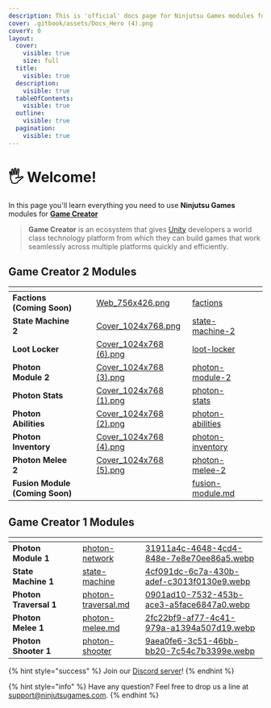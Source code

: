 ```yaml
---
description: This is 'official' docs page for Ninjutsu Games modules for Game Creator!
cover: .gitbook/assets/Docs_Hero (4).png
coverY: 0
layout:
  cover:
    visible: true
    size: full
  title:
    visible: true
  description:
    visible: true
  tableOfContents:
    visible: true
  outline:
    visible: true
  pagination:
    visible: true
---
```


# 🖐️ Welcome!

In this page you'll learn everything you need to use **Ninjutsu Games** modules for [**Game Creator**](https://assetstore.unity.com/packages/tools/game-toolkits/game-creator-2-203069?aid=1100l36uR\&utm\_campaign=unity\_affiliate\&utm\_medium=affiliate\&utm\_source=partnerize-linkmaker)

> **Game Creator** is an ecosystem that gives [Unity](https://unity3d.com/) developers a world class technology platform from which they can build games that work seamlessly across multiple platforms quickly and efficiently.

## Game Creator 2 Modules

<table data-card-size="large" data-view="cards" data-full-width="false"><thead><tr><th></th><th data-hidden></th><th data-hidden></th><th data-hidden data-card-cover data-type="files"></th><th data-hidden data-card-target data-type="content-ref"></th><th data-hidden data-type="users" data-multiple></th><th data-hidden data-type="content-ref"></th></tr></thead><tbody><tr><td><strong>Factions (Coming Soon)</strong></td><td></td><td></td><td><a href=".gitbook/assets/Web_756x426.png">Web_756x426.png</a></td><td><a href="game-creator-2/factions/">factions</a></td><td></td><td></td></tr><tr><td><strong>State Machine 2</strong></td><td></td><td></td><td><a href=".gitbook/assets/Cover_1024x768.png">Cover_1024x768.png</a></td><td><a href="game-creator-2/state-machine-2/">state-machine-2</a></td><td></td><td></td></tr><tr><td><strong>Loot Locker</strong></td><td></td><td></td><td><a href=".gitbook/assets/Cover_1024x768 (6).png">Cover_1024x768 (6).png</a></td><td><a href="game-creator-2/loot-locker/">loot-locker</a></td><td></td><td></td></tr><tr><td><strong>Photon Module 2</strong></td><td></td><td></td><td><a href=".gitbook/assets/Cover_1024x768 (3).png">Cover_1024x768 (3).png</a></td><td><a href="game-creator-2/photon-module-2/">photon-module-2</a></td><td></td><td></td></tr><tr><td><strong>Photon Stats</strong></td><td></td><td></td><td><a href=".gitbook/assets/Cover_1024x768 (1).png">Cover_1024x768 (1).png</a></td><td><a href="game-creator-2/photon-stats/">photon-stats</a></td><td></td><td></td></tr><tr><td><strong>Photon Abilities</strong></td><td></td><td></td><td><a href=".gitbook/assets/Cover_1024x768 (2).png">Cover_1024x768 (2).png</a></td><td><a href="game-creator-2/photon-abilities/">photon-abilities</a></td><td></td><td></td></tr><tr><td><strong>Photon Inventory</strong></td><td></td><td></td><td><a href=".gitbook/assets/Cover_1024x768 (4).png">Cover_1024x768 (4).png</a></td><td><a href="game-creator-2/photon-inventory/">photon-inventory</a></td><td></td><td></td></tr><tr><td><strong>Photon Melee 2</strong></td><td></td><td></td><td><a href=".gitbook/assets/Cover_1024x768 (5).png">Cover_1024x768 (5).png</a></td><td><a href="game-creator-2/photon-melee-2/">photon-melee-2</a></td><td></td><td></td></tr><tr><td><strong>Fusion Module (Coming Soon)</strong></td><td></td><td></td><td></td><td><a href="game-creator-2/fusion-module.md">fusion-module.md</a></td><td></td><td></td></tr></tbody></table>

## Game Creator 1 Modules

<table data-view="cards"><thead><tr><th></th><th data-hidden></th><th data-hidden></th><th data-hidden data-card-target data-type="content-ref"></th><th data-hidden data-card-cover data-type="files"></th></tr></thead><tbody><tr><td><strong>Photon Module 1</strong></td><td></td><td></td><td><a href="game-creator-1/photon-network/">photon-network</a></td><td><a href=".gitbook/assets/31911a4c-4648-4cd4-848e-7e8e70ee86a5.webp">31911a4c-4648-4cd4-848e-7e8e70ee86a5.webp</a></td></tr><tr><td><strong>State Machine 1</strong></td><td></td><td></td><td><a href="game-creator-1/state-machine/">state-machine</a></td><td><a href=".gitbook/assets/4cf091dc-6c7a-430b-adef-c3013f0130e9.webp">4cf091dc-6c7a-430b-adef-c3013f0130e9.webp</a></td></tr><tr><td><strong>Photon Traversal 1</strong></td><td></td><td></td><td><a href="game-creator-1/photon-network/sub-modules/photon-traversal.md">photon-traversal.md</a></td><td><a href=".gitbook/assets/0901ad10-7532-453b-ace3-a5face6847a0.webp">0901ad10-7532-453b-ace3-a5face6847a0.webp</a></td></tr><tr><td><strong>Photon Melee 1</strong></td><td></td><td></td><td><a href="game-creator-1/photon-network/sub-modules/photon-melee.md">photon-melee.md</a></td><td><a href=".gitbook/assets/2fc22bf9-af77-4c41-979a-a1394a507d19.webp">2fc22bf9-af77-4c41-979a-a1394a507d19.webp</a></td></tr><tr><td><strong>Photon Shooter 1</strong></td><td></td><td></td><td><a href="game-creator-1/photon-network/sub-modules/photon-shooter/">photon-shooter</a></td><td><a href=".gitbook/assets/9aea0fe6-3c51-46bb-bb20-7c54c7b3399e.webp">9aea0fe6-3c51-46bb-bb20-7c54c7b3399e.webp</a></td></tr></tbody></table>

{% hint style="success" %}
&#x20;Join our [Discord server](https://discord.com/invite/99bbWBzKDX)!
{% endhint %}

{% hint style="info" %}
Have any question? Feel free to drop us a line at [support@ninjutsugames.com](mailto:support@ninjutsugames.com).
{% endhint %}

